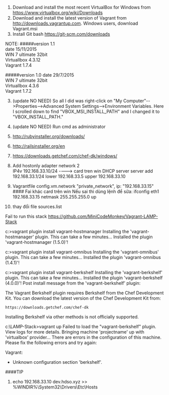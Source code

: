 1. Download and install the most recent VirtualBox for Windows from https://www.virtualbox.org/wiki/Downloads
2. Download and install the latest version of Vagrant from http://downloads.vagrantup.com. Windows users, download Vagrant.msi
3. Install Git bash https://git-scm.com/downloads

NOTE: 
#####version 1.1  
date 15/11/2015  
WIN 7 ultimate 32bit  
Virtuallbox 4.3.12  
Vagrant 1.7.4  

#####version 1.0 
date 29/7/2015  
WIN 7 ultimate 32bit  
Virtuallbox 4.3.6  
Vagrant 1.7.2  


3. (update NO NEED) So all I did was right-click on "My Computer"-->Properties-->Advanced System Settings-->Environment Variables. Here I scrolled down to find "VBOX_MSI_INSTALL_PATH" and I changed it to "VBOX_INSTALL_PATH." 

4. (update NO NEED) Run cmd as administrator

5. http://rubyinstaller.org/downloads/
6. http://railsinstaller.org/en
7. https://downloads.getchef.com/chef-dk/windows/

8. Add hostonly adapter network 2  
    IP4v   192.168.33.10/24  ----> card tren win
    DHCP server
        server add 192.168.33.1/24
        lower 192.168.33.5
        upper 192.168.33.10

9. Vagrantfile 
    config.vm.network "private_network", ip: "192.168.33.15"    #### Fai khác card trên win
Nếu sai thì dùng lệnh để sữa:
    ifconfig eth1 192.168.33.15 netmask 255.255.255.0 up

10. thay đổi file sources.list

Fail to run this stack
https://github.com/MiniCodeMonkey/Vagrant-LAMP-Stack

c:\>vagrant plugin install vagrant-hostmanager
Installing the 'vagrant-hostmanager' plugin. This can take a few minutes...
Installed the plugin 'vagrant-hostmanager (1.5.0)'!

c:\>vagrant plugin install vagrant-omnibus
Installing the 'vagrant-omnibus' plugin. This can take a few minutes...
Installed the plugin 'vagrant-omnibus (1.4.1)'!

c:\>vagrant plugin install vagrant-berkshelf
Installing the 'vagrant-berkshelf' plugin. This can take a few minutes...
Installed the plugin 'vagrant-berkshelf (4.0.0)'!
Post install message from the 'vagrant-berkshelf' plugin:

The Vagrant Berkshelf plugin requires Berkshelf from the Chef Development Kit.
You can download the latest version of the Chef Development Kit from:

    https://downloads.getchef.com/chef-dk

Installing Berkshelf via other methods is not officially supported.

c:\LAMP-Stack>vagrant up
Failed to load the "vagrant-berkshelf" plugin. View logs for more details.
Bringing machine 'projectname' up with 'virtualbox' provider...
There are errors in the configuration of this machine. Please fix
the following errors and try again:

Vagrant:
* Unknown configuration section 'berkshelf'.

####TIP 
1. echo 192.168.33.10 dev.hdso.xyz >> %WINDIR%\System32\Drivers\Etc\Hosts




